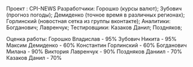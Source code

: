 Проект : CPI-NEWS
  Разработчики:
Горошко (курсы валют);
Зубович (прогноз погоды);
Демиденко (точное время в различных регионах);
Горлинский (новостная сетка из группы вконтакте);
  Аналитики:
Богданович;
Лавренчук;
  Тестировщики:
Казаков Данил;
Поздняков;



Оценка работы:
Горошко Владислав - 95% 
Зубович Никита - 95%
Максим Демиденко - 60%
Константин Горлинский - 60%
Богданович Милана - 90%
Виктория Лавренчук - 90%
Поздняков Даниил - 70%
Казаков Данил - 70%

